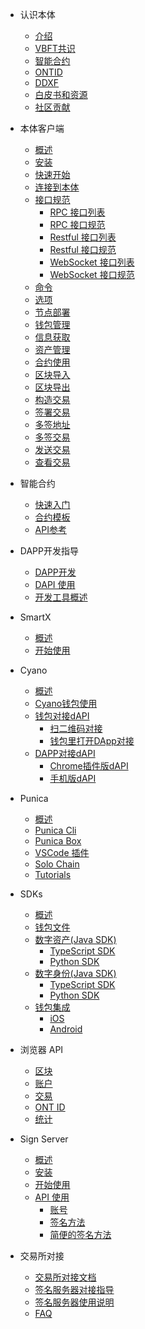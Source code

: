 
- 认识本体
  - [介绍](docs-cn/DeveloperGuide/introduction.md)
  - [VBFT共识](docs-cn/DeveloperGuide/02-VBFT-introduction.md)
  - [智能合约](docs-cn/DeveloperGuide/smartcontract/00-introduction-sc.md)
  - [ONTID](docs-cn/DeveloperGuide/04-ontid.md)
  - [DDXF](docs-cn/DeveloperGuide/05-ddxf.md)
  - [白皮书和资源](docs-cn/DeveloperGuide/06-white-papers.md)
  - [社区贡献](docs-cn/DeveloperGuide/07-contributions-guide.md)
  
- 本体客户端
  - [概述](docs-cn/ontology-cli/00-overview.md)
  - [安装](docs-cn/ontology-cli/01-install.md)
  - [快速开始](docs-cn/ontology-cli/02-getting-started.md)
  - [连接到本体](docs-cn/ontology-cli/03-connect-to-client.md)
  - [接口规范](docs-cn/ontology-cli/04-interface-specification.md)
      - [RPC 接口列表](docs-cn/ontology-cli/05-rpc-list.md)
      - [RPC 接口规范](docs-cn/ontology-cli/06-rpc-specification.md)
      - [Restful 接口列表](docs-cn/ontology-cli/07-restful-list.md)
      - [Restful 接口规范](docs-cn/ontology-cli/08-restful-specification.md)
      - [WebSocket 接口列表](docs-cn/ontology-cli/09-ws-list.md)
      - [WebSocket 接口规范](docs-cn/ontology-cli/10-ws-specification.md)  
  - [命令](docs-cn/ontology-cli/11-commands.md)
  - [选项](docs-cn/ontology-cli/12-options.md)
  - [节点部署](docs-cn/ontology-cli/13-deploy-node.md)
  - [钱包管理](docs-cn/ontology-cli/14-wallet-manager.md)
  - [信息获取](docs-cn/ontology-cli/15-block-info.md)
  - [资产管理](docs-cn/ontology-cli/16-asset.md)
  - [合约使用](docs-cn/ontology-cli/17-contract.md)
  - [区块导入](docs-cn/ontology-cli/18-block-import.md)
  - [区块导出](docs-cn/ontology-cli/19-block-export.md)
  - [构造交易](docs-cn/ontology-cli/20-build-tx.md)
  - [签署交易](docs-cn/ontology-cli/21-sig-tx.md)
  - [多签地址](docs-cn/ontology-cli/22-multi-sig-address.md)
  - [多签交易](docs-cn/ontology-cli/23-multi-sig-tx.md)
  - [发送交易](docs-cn/ontology-cli/24-send-tx.md)
  - [查看交易](docs-cn/ontology-cli/25-show-tx.md)

- 智能合约
  - [快速入门](docs-cn/smartcontract/01-started.md)
  - [合约模板](docs-cn/smartcontract/02-template.md)
  - [API参考](docs-cn/smartcontract/03-sc-api.md)

- DAPP开发指导
  - [DAPP开发](docs-cn/QuickGuide/00-dapp_development.md)  
  - [DAPI 使用](docs-cn/QuickGuide/06-dapi-useage.md)  
  - [开发工具概述](docs-cn/DeveloperGuide/tools.md)
      
- SmartX
  - [概述](docs-cn/SmartX/overview.md)
  - [开始使用](docs-cn/SmartX/getting-started.md)
  
- Cyano
  - [概述](docs-cn/Cyano/00-overview.md)
  - [Cyano钱包使用](docs-cn/Cyano/02-getting-started.md)
  - [钱包对接dAPI](docs-cn/Cyano/Cyano-provider/00-overview.md)
      - [扫二维码对接](docs-cn/Cyano/Cyano-provider/02-scan-qrcode.md)
      - [钱包里打开DApp对接](docs-cn/Cyano/Cyano-provider/03-embedded-h5.md)
  - [DAPP对接dAPI](docs-cn/Cyano/dApi/00-overview.md)
      - [Chrome插件版dAPI](docs-cn/Cyano/dApi/02-getting-started.md)
      - [手机版dAPI](docs-cn/Cyano/dApi-mobile/02-getting-started.md)

- Punica
  - [概述](docs-cn/Punica/punica.md)
  - [Punica Cli](docs-cn/Punica/punica-cli.md)
  - [Punica Box](docs-cn/Punica/punica-box.md)
  - [VSCode 插件](docs-cn/Punica/sc-extension.md)
  - [Solo Chain](docs-cn/Punica/solo-chain.md)
  - [Tutorials](docs-cn/Punica/tutorials.md)
  
      
- SDKs
  - [概述](docs-cn/SDKs/00-overview.md)
  - [钱包文件](docs-cn/SDKs/01-wallet-file-specification.md)
  - [数字资产(Java SDK)](docs-cn/SDKs/java-sdk.md)
      - [TypeScript SDK](docs-cn/SDKs/ts-sdk.md)
      - [Python SDK](docs-cn/SDKs/python-sdk.md)
  - [数字身份(Java SDK)](docs-cn/SDKs/java-sdk-ontid.md)
      - [TypeScript SDK](docs-cn/SDKs/ts-sdk-ontid.md)
      - [Python SDK](docs-cn/SDKs/python-sdk-ontid.md)
  - [钱包集成](docs-cn/SDKs/02-wallet-intergration.md)
      - [iOS](docs-cn/SDKs/ontology_wallet_dev_ts_sdk_zh.md)
      - [Android](docs-cn/SDKs/ontology_wallet_dev_android_zh.md)
        
- 浏览器 API
  - [区块](docs-cn/explorer/blocks.md)
  - [账户](docs-cn/explorer/accounts.md)
  - [交易](docs-cn/explorer/transactions.md)
  - [ONT ID](docs-cn/explorer/ontid.md)
  - [统计](docs-cn/explorer/statistics.md)   
  
- Sign Server
  - [概述](docs-cn/SignServer/00-overview.md)
  - [安装](docs-cn/SignServer/01-installation.md)
  - [开始使用](docs-cn/SignServer/02-getting-started.md)
  - [API 使用](docs-cn/SignServer/03-api-usage.md)
      - [账号](docs-cn/SignServer/04-api-account-methods.md)
      - [签名方法](docs-cn/SignServer/05-api-signing-methods.md)
      - [简便的签名方法](docs-cn/SignServer/06-api-signing-convinience-methods.md)


- 交易所对接
  - [交易所对接文档](docs-cn/exchange-API/Ontology-交易所对接文档.md)
  - [签名服务器对接指导](docs-cn/exchange-API/Sigsvr_Exchange_Guide.md)
  - [签名服务器使用说明](docs-cn/exchange-API/Ontology+签名服务器使用说明.md)
  - [FAQ](docs-cn/exchange-API/ONT-交易所对接FAQ.md)  